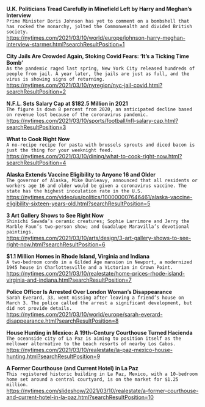 **U.K. Politicians Tread Carefully in Minefield Left by Harry and Meghan’s Interview**\
`Prime Minister Boris Johnson has yet to comment on a bombshell that has rocked the monarchy, jolted the Commonwealth and divided British society.`\
https://nytimes.com/2021/03/10/world/europe/johnson-harry-meghan-interview-starmer.html?searchResultPosition=1

**City Jails Are Crowded Again, Stoking Covid Fears: ‘It’s a Ticking Time Bomb’**\
`As the pandemic raged last spring, New York City released hundreds of people from jail. A year later, the jails are just as full, and the virus is showing signs of returning.`\
https://nytimes.com/2021/03/10/nyregion/nyc-jail-covid.html?searchResultPosition=2

**N.F.L. Sets Salary Cap at $182.5 Million in 2021**\
`The figure is down 8 percent from 2020, an anticipated decline based on revenue lost because of the coronavirus pandemic.`\
https://nytimes.com/2021/03/10/sports/football/nfl-salary-cap.html?searchResultPosition=3

**What to Cook Right Now**\
`A no-recipe recipe for pasta with brussels sprouts and diced bacon is just the thing for your weeknight feed.`\
https://nytimes.com/2021/03/10/dining/what-to-cook-right-now.html?searchResultPosition=4

**Alaska Extends Vaccine Eligibility to Anyone 16 and Older**\
`The governor of Alaska, Mike Dunleavy, announced that all residents or workers age 16 and older would be given a coronavirus vaccine. The state has the highest inoculation rate in the U.S.`\
https://nytimes.com/video/us/politics/100000007646461/alaska-vaccine-eligibility-sixteen-years-old.html?searchResultPosition=5

**3 Art Gallery Shows to See Right Now**\
`Shinichi Sawada’s ceramic creatures; Sophie Larrimore and Jerry the Marble Faun’s two-person show; and Guadalupe Maravilla’s devotional paintings.`\
https://nytimes.com/2021/03/10/arts/design/3-art-gallery-shows-to-see-right-now.html?searchResultPosition=6

**$1.1 Million Homes in Rhode Island, Virginia and Indiana**\
`A two-bedroom condo in a Gilded Age mansion in Newport, a modernized 1945 house in Charlottesville and a Victorian in Crown Point.`\
https://nytimes.com/2021/03/10/realestate/home-prices-rhode-island-virginia-and-indiana.html?searchResultPosition=7

**Police Officer Is Arrested Over London Woman’s Disappearance**\
`Sarah Everard, 33, went missing after leaving a friend’s house on March 3. The police called the arrest a significant development, but did not provide details.`\
https://nytimes.com/2021/03/10/world/europe/sarah-everard-disappearance.html?searchResultPosition=8

**House Hunting in Mexico: A 19th-Century Courthouse Turned Hacienda**\
`The oceanside city of La Paz is aiming to position itself as the mellower alternative to the beach resorts of nearby Los Cabos.`\
https://nytimes.com/2021/03/10/realestate/la-paz-mexico-house-hunting.html?searchResultPosition=9

**A Former Courthouse (and Current Hotel) in La Paz**\
`This registered historic building in La Paz, Mexico, with a 10-bedroom home set around a central courtyard, is on the market for $1.25 million.`\
https://nytimes.com/slideshow/2021/03/10/realestate/a-former-courthouse-and-current-hotel-in-la-paz.html?searchResultPosition=10

